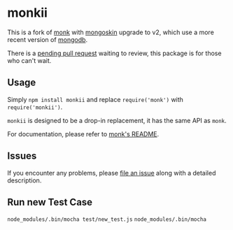 # monkii

This is a fork of [monk](https://github.com/Automattic/monk) with [mongoskin](https://github.com/kissjs/node-mongoskin) upgrade to v2, which use a more recent version of [mongodb](https://github.com/mongodb/node-mongodb-native).

There is a [pending pull request](https://github.com/Automattic/monk/pull/119) waiting to review, this package is for those who can't wait.

## Usage

Simply `npm install monkii` and replace `require('monk')` with `require('monkii')`.

`monkii` is designed to be a drop-in replacement, it has the same API as `monk`.

For documentation, please refer to [monk's README](https://github.com/Automattic/monk/blob/master/README.md).

## Issues

If you encounter any problems, please [file an issue](https://github.com/ratson/monkii/issues) along with a detailed description.

## Run new Test Case

`node_modules/.bin/mocha test/new_test.js`
`node_modules/.bin/mocha`
